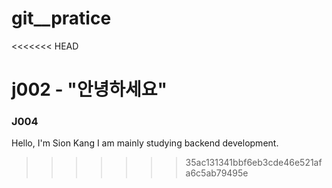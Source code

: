 # git__pratice
<<<<<<< HEAD


j002 - "안녕하세요"
=======
### J004
Hello, I'm Sion Kang
I am mainly studying backend development.
>>>>>>> 35ac131341bbf6eb3cde46e521afa6c5ab79495e
